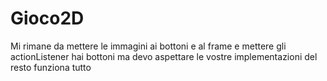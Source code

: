 # Gioco2D

Mi rimane da mettere le immagini ai bottoni e al frame e mettere gli actionListener hai bottoni ma devo aspettare le vostre implementazioni 
del resto funziona tutto
